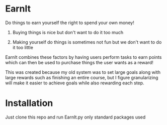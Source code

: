 # EarnIt
Do things to earn yourself the right to spend your own money!

1) Buying things is nice but don't want to do it too much

2) Making yourself do things is sometimes not fun but we don't want to do it too little

EarnIt combines these factors by having users perform tasks to earn points which can then be used to purchase things the user wants as a reward!

This was created because my old system was to set large goals along with large rewards such as finishing an entire course, but I figure granularizing will make it easier to achieve goals while also rewarding each step.

# Installation
Just clone this repo and run EarnIt.py only standard packages used